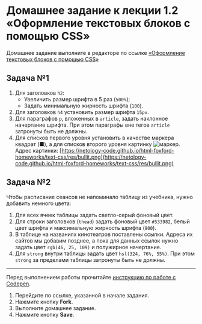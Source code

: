 # Домашнее задание к лекции 1.2 «Оформление текстовых блоков с помощью CSS»
Домашнее задание выполните в редакторе по ссылке [«Оформление текстовых блоков с помощью CSS»](https://codepen.io/Netology/pen/NzxLjL?editors=1100)

## Задача №1

1. Для заголовков `h2`:
    * Увеличить размер шрифта в 5 раз (`500%`);
    * Задать минимальную жирность шрифта (`100`).
2. Для заголовков `h4` установить размер шрифта `15px`.
3. Для параграфов `p`, вложенных в `article`, задать наклонное начертание шрифта. При этом параграфы вне тегов `article` затронуты быть не должны.
4. Для списков первого уровня установить в качестве маркера квадрат (■), а для списков второго уровня картинку ![маркер](https://netology-code.github.io/html-foxford-homeworks/text-css/res/bullit.png). Адрес картинки: [https://netology-code.github.io/html-foxford-homeworks/text-css/res/bullit.png](https://netology-code.github.io/html-foxford-homeworks/text-css/res/bullit.png)

## Задача №2
Чтобы расписание сеансов не напоминало таблицу из учебника, нужно добавить немного цвета:

1. Для всех ячеек таблицы задать светло-серый фоновый цвет.
2. Для строки заголовков (`thead`) задать фоновый цвет `#533982`, белый цвет шрифта и максимальную жирность шрифта (`900`).
3. В таблице на названиях кинотеатров поставлены ссылки. Адреса их сайтов мы добавим позднее, а пока для данных ссылок нужно задать цвет `rgb(46, 25, 109)` и полужирное начертание.
4. Для `strong` внутри таблицы задать цвет `hsl(324, 76%, 55%)`. При этом `strong` за пределами таблицы затронуты быть не должны.

---
Перед выполнением работы прочитайте [инструкцию по работе с Codepen](https://netology-code.github.io/guides/codepen/).

1. Перейдите по ссылке, указанной в начале задания.
2. Нажмите кнопку **Fork**.
3. Выполните домашнее задание.
4. Нажмите кнопку **Save**.